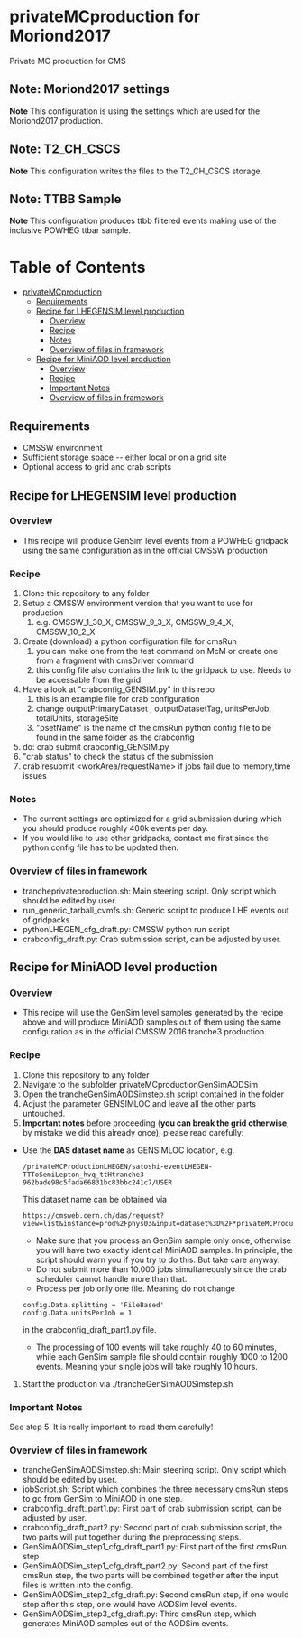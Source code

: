 # privateMCproduction for Moriond2017
Private MC production for CMS

## Note: Moriond2017 settings
**Note**
This configuration is using the settings which are used for the Moriond2017 production. 

## Note: T2_CH_CSCS
**Note**
This configuration writes the files to the T2_CH_CSCS storage.

## Note: TTBB Sample
**Note**
This configuration produces ttbb filtered events making use of the inclusive POWHEG ttbar sample.

Table of Contents
=================

  * [privateMCproduction](#privatemcproduction)
    * [Requirements](#requirements)
    * [Recipe for LHEGENSIM level production](#recipe-for-lhegensim-level-production)
      * [Overview](#overview)
      * [Recipe](#recipe)
      * [Notes](#notes)
      * [Overview of files in framework](#overview-of-files-in-framework)
    * [Recipe for MiniAOD level production](#recipe-for-miniaod-level-production)
      * [Overview](#overview-1)
      * [Recipe](#recipe-1)
      * [Important Notes](#important-notes)
      * [Overview of files in framework](#overview-of-files-in-framework-1)



## Requirements
* CMSSW environment
* Sufficient storage space -- either local or on a grid site
* Optional access to grid and crab scripts



## Recipe for LHEGENSIM level production

### Overview
 * This recipe will produce GenSim level events from a POWHEG gridpack using the same configuration as in the official CMSSW production

### Recipe
1. Clone this repository to any folder
1. Setup a CMSSW environment version that you want to use for production
   1. e.g. CMSSW_1_30_X, CMSSW_9_3_X, CMSSW_9_4_X, CMSSW_10_2_X
1. Create (download) a python configuration file for cmsRun 
   1. you can make one from the test command on McM or create one from a fragment with cmsDriver command
   1. this config file also contains the link to the gridpack to use. Needs to be accessable from the grid
1. Have a look at "crabconfig_GENSIM.py" in this repo
   1. this is an example file for crab configuration
   1. change outputPrimaryDataset , outputDatasetTag, unitsPerJob, totalUnits, storageSite
   1. "psetName" is the name of the cmsRun python config file to be found in the same folder as the crabconfig
1. do: crab submit crabconfig_GENSIM.py
1. "crab status" to check the status of the submission
1. crab resubmit <workArea/requestName> if jobs fail due to memory,time issues

### Notes
* The current settings are optimized for a grid submission during which you should produce roughly 400k events per day.
* If you would like to use other gridpacks, contact me first since the python config file has to be updated then.

###  Overview of files in framework
* trancheprivateproduction.sh: Main steering script. Only script which should be edited by user.
* run_generic_tarball_cvmfs.sh: Generic script to produce LHE events out of gridpacks
* pythonLHEGEN_cfg_draft.py: CMSSW python run script
* crabconfig_draft.py: Crab submission script, can be adjusted by user.


## Recipe for MiniAOD level production
### Overview
 * This recipe will use the GenSim level samples generated by the recipe above and will produce MiniAOD samples out of them using the same configuration as in the official CMSSW 2016 tranche3 production.

### Recipe
1. Clone this repository to any folder
1. Navigate to the subfolder privateMCproductionGenSimAODSim
1. Open the trancheGenSimAODSimstep.sh script contained in the folder
1. Adjust the parameter GENSIMLOC and leave all the other parts untouched.
1. **Important notes** before proceeding (**you can break the grid otherwise**, by mistake we did this already once), please read carefully:
* Use the **DAS dataset name** as GENSIMLOC location, e.g.
  
  ```
  /privateMCProductionLHEGEN/satoshi-eventLHEGEN-TTToSemiLepton_hvq_ttHtranche3-962bade98c5fada66831bc83bbc241c7/USER
  ```
  This dataset name can be obtained via
  
  ```
  https://cmsweb.cern.ch/das/request?view=list&instance=prod%2Fphys03&input=dataset%3D%2F*privateMCProduction*%2F*%2FUSER
  ```
  * Make sure that you process an GenSim sample only once, otherwise you will have two exactly identical MiniAOD samples. In principle, the script should warn you if you try to do this. But take care anyway.
  * Do not submit more than 10.000 jobs simultaneously since the crab scheduler cannot handle more than that.
  * Process per job only one file. Meaning do not change 
  
  ```
  config.Data.splitting = 'FileBased'
  config.Data.unitsPerJob = 1
  ```
  in the crabconfig_draft_part1.py file.
  * The processing of 100 events will take roughly 40 to 60 minutes, while each GenSim sample file should contain roughly 1000 to 1200 events. Meaning your single jobs will take roughly 10 hours.
1. Start the production via ./trancheGenSimAODSimstep.sh

### Important Notes
See step 5. It is really important to read them carefully!

###  Overview of files in framework
* trancheGenSimAODSimstep.sh: Main steering script. Only script which should be edited by user.
* jobScript.sh: Script which combines the three necessary cmsRun steps to go from GenSim to MiniAOD in one step.
* crabconfig_draft_part1.py: First part of crab submission script, can be adjusted by user.
* crabconfig_draft_part2.py: Second part of crab submission script, the two parts will put together during the preprocessing steps.
* GenSimAODSim_step1_cfg_draft_part1.py: First part of the first cmsRun step
* GenSimAODSim_step1_cfg_draft_part2.py: Second part of the first cmsRun step, the two parts will be combined together after the input files is written into the config.
* GenSimAODSim_step2_cfg_draft.py: Second cmsRun step, if one would stop after this step, one would have AODSim level events.
* GenSimAODSim_step3_cfg_draft.py: Third cmsRun step, which generates MiniAOD samples out of the AODSim events.





